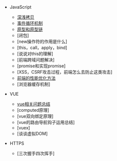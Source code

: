 - JavaScript
  - [深浅拷贝](copy.md)
  - [事件循环机制](closure.md)
  - [原型和原型链](prototype.md)
  - [闭包]
  - [new操作符的作用是什么]
  - [this，call，apply，bind]
  - [说说对this的理解]
  - [前端跨域问题解决]
  - [promise和实现promise]
  - [XSS，CSRF攻击过程，前端怎么去防止这类攻击]
  - [前端的性能优化方法](optimize.md)
  - [浏览器缓存机制]

- VUE
  - [vue相关问题总结](vueProble.md)
  - [computed原理]
  - [vue双向绑定原理]
  - [vue的路由导航钩子运用总结]
  - [vuex]
  - [谈谈虚拟DOM]

- HTTPS
  - [三次握手四次挥手]